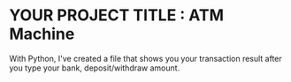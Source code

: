 # YOUR PROJECT TITLE : ATM Machine

With Python, I've created a file that shows you your transaction result after you type your bank, deposit/withdraw amount.
